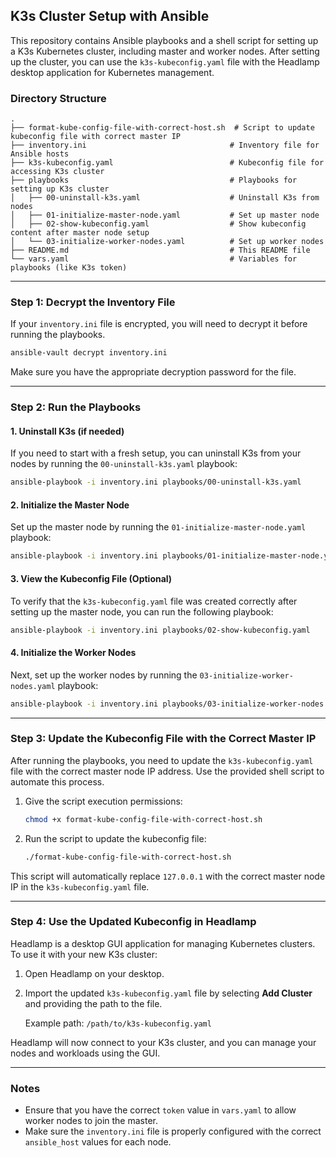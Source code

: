 
## K3s Cluster Setup with Ansible

This repository contains Ansible playbooks and a shell script for setting up a K3s Kubernetes cluster, including master and worker nodes. After setting up the cluster, you can use the `k3s-kubeconfig.yaml` file with the Headlamp desktop application for Kubernetes management.

### Directory Structure

```
.
├── format-kube-config-file-with-correct-host.sh  # Script to update kubeconfig file with correct master IP
├── inventory.ini                                # Inventory file for Ansible hosts
├── k3s-kubeconfig.yaml                          # Kubeconfig file for accessing K3s cluster
├── playbooks                                    # Playbooks for setting up K3s cluster
│   ├── 00-uninstall-k3s.yaml                    # Uninstall K3s from nodes
│   ├── 01-initialize-master-node.yaml           # Set up master node
│   ├── 02-show-kubeconfig.yaml                  # Show kubeconfig content after master node setup
│   └── 03-initialize-worker-nodes.yaml          # Set up worker nodes
├── README.md                                    # This README file
└── vars.yaml                                    # Variables for playbooks (like K3s token)
```

---

### Step 1: Decrypt the Inventory File

If your `inventory.ini` file is encrypted, you will need to decrypt it before running the playbooks.

```bash
ansible-vault decrypt inventory.ini
```

Make sure you have the appropriate decryption password for the file.

---

### Step 2: Run the Playbooks

#### 1. Uninstall K3s (if needed)

If you need to start with a fresh setup, you can uninstall K3s from your nodes by running the `00-uninstall-k3s.yaml` playbook:

```bash
ansible-playbook -i inventory.ini playbooks/00-uninstall-k3s.yaml
```

#### 2. Initialize the Master Node

Set up the master node by running the `01-initialize-master-node.yaml` playbook:

```bash
ansible-playbook -i inventory.ini playbooks/01-initialize-master-node.yaml
```

#### 3. View the Kubeconfig File (Optional)

To verify that the `k3s-kubeconfig.yaml` file was created correctly after setting up the master node, you can run the following playbook:

```bash
ansible-playbook -i inventory.ini playbooks/02-show-kubeconfig.yaml
```

#### 4. Initialize the Worker Nodes

Next, set up the worker nodes by running the `03-initialize-worker-nodes.yaml` playbook:

```bash
ansible-playbook -i inventory.ini playbooks/03-initialize-worker-nodes.yaml
```

---

### Step 3: Update the Kubeconfig File with the Correct Master IP

After running the playbooks, you need to update the `k3s-kubeconfig.yaml` file with the correct master node IP address. Use the provided shell script to automate this process.

1. Give the script execution permissions:

   ```bash
   chmod +x format-kube-config-file-with-correct-host.sh
   ```

2. Run the script to update the kubeconfig file:

   ```bash
   ./format-kube-config-file-with-correct-host.sh
   ```

This script will automatically replace `127.0.0.1` with the correct master node IP in the `k3s-kubeconfig.yaml` file.

---

### Step 4: Use the Updated Kubeconfig in Headlamp

Headlamp is a desktop GUI application for managing Kubernetes clusters. To use it with your new K3s cluster:

1. Open Headlamp on your desktop.
2. Import the updated `k3s-kubeconfig.yaml` file by selecting **Add Cluster** and providing the path to the file.
   
   Example path: `/path/to/k3s-kubeconfig.yaml`

Headlamp will now connect to your K3s cluster, and you can manage your nodes and workloads using the GUI.

---

### Notes

- Ensure that you have the correct `token` value in `vars.yaml` to allow worker nodes to join the master.
- Make sure the `inventory.ini` file is properly configured with the correct `ansible_host` values for each node.
